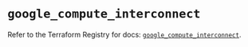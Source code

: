 # `google_compute_interconnect`

Refer to the Terraform Registry for docs: [`google_compute_interconnect`](https://registry.terraform.io/providers/hashicorp/google/6.11.2/docs/resources/compute_interconnect).
